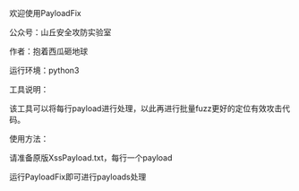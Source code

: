 欢迎使用PayloadFix

公众号：山丘安全攻防实验室

作者：抱着西瓜砸地球



运行环境：python3



工具说明：

该工具可以将每行payload进行处理，以此再进行批量fuzz更好的定位有效攻击代码。



使用方法：

请准备原版XssPayload.txt，每行一个payload

运行PayloadFix即可进行payloads处理

